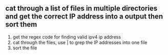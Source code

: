 ## cat through a list of files in multiple directories and get the correct IP address into a output then sort them ##  
1. get the regex code for finding valid ipv4 ip address  
2. cat through the files, use | to grep the IP addresses into one file  
3. sort the file  